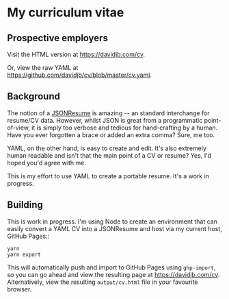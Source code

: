 # My curriculum vitae

## Prospective employers

Visit the HTML version at https://davidjb.com/cv.

Or, view the raw YAML at  https://github.com/davidjb/cv/blob/master/cv.yaml.

## Background

The notion of a [JSONResume](https://jsonresume.org/) is amazing -- an standard
interchange for resume/CV data.  However, whilst JSON is great from a programmatic
point-of-view, it is simply too verbose and tedious for hand-crafting by a
human.  Have you ever forgotten a brace or added an extra comma?  Sure, me too.

YAML, on the other hand, is easy to create and edit. It's also extremely
human readable and isn't that the main point of a CV or resume?  Yes, I'd
hoped you'd agree with me.

This is my effort to use YAML to create a portable resume.  It's a work in
progress.

## Building

This is work in progress.  I'm using Node to create an environment
that can easily convert a YAML CV into a JSONResume and host via my current
host, GitHub Pages::

    yarn
    yarn export

This will automatically push and import to GitHub Pages using ``ghp-import``,
so you can go ahead and view the resulting page at https://davidjb.com/cv.
Alternatively, view the resulting ``output/cv.html`` file in your favourite
browser.
